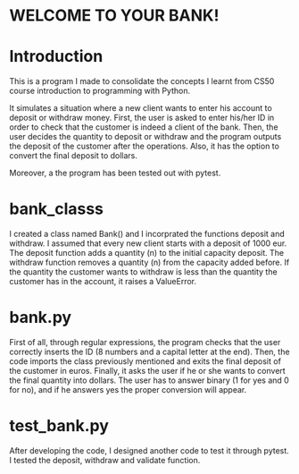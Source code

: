 # WELCOME TO YOUR BANK!

# Introduction

This is a program I made to consolidate the concepts I learnt from CS50 course introduction to programming with Python.

It simulates a situation where a new client wants to enter his account to deposit or withdraw money. First, the user is asked to enter his/her ID in order to check that the customer is indeed a client of the bank.
Then, the user decides the quantity to deposit or withdraw and the program outputs the deposit of the customer after the operations. Also, it has the option to convert the final deposit to dollars.

Moreover, a the program has been tested out with pytest. 


# bank_classs

I created a class named Bank() and I incorprated the functions deposit and withdraw. I assumed that every new client starts with a deposit of 1000 eur. 
The deposit function adds a quantity (n) to the initial capacity deposit. 
The withdraw function removes a quantity (n) from the capacity added before. If the quantity the customer wants to withdraw is less than the quantity the customer has in the account, it raises a ValueError. 

# bank.py
 
First of all, through regular expressions, the program checks that the user correctly inserts the ID (8 numbers and a capital letter at the end). 
Then, the code imports the class previously mentioned and exits the final deposit of the customer in euros. 
Finally, it asks the user if he or she wants to convert the final quantity into dollars. The user has to answer binary  (1 for yes and 0 for no), and if he answers yes the proper conversion will appear. 

# test_bank.py

After developing the code, I designed another code to test it through pytest. I tested the deposit, withdraw and validate function. 



